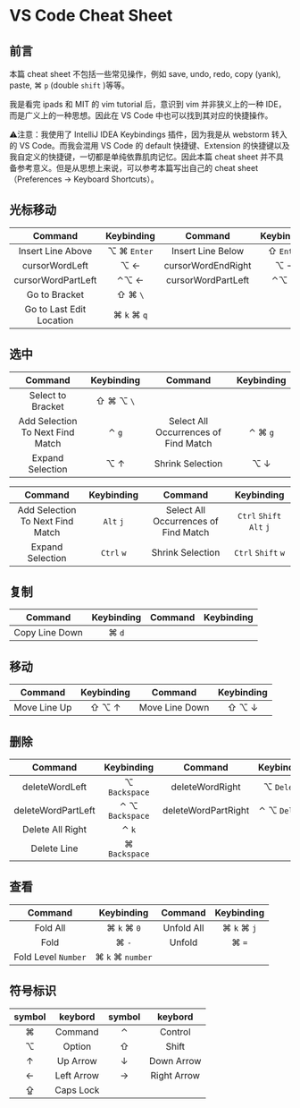 # VS Code Cheat Sheet

## 前言

本篇 cheat sheet 不包括一些常见操作，例如 save, undo, redo, copy (yank), paste, ⌘ `p` (double `shift` )等等。

我是看完 ipads 和 MIT 的 vim tutorial 后，意识到 vim 并非狭义上的一种 IDE，而是广义上的一种思想。因此在 VS Code 中也可以找到其对应的快捷操作。

⚠️注意：我使用了 IntelliJ IDEA Keybindings 插件，因为我是从 webstorm 转入的 VS Code。而我会混用 VS Code 的 default 快捷键、Extension 的快捷键以及我自定义的快捷键，一切都是单纯依靠肌肉记忆。因此本篇 cheat sheet 并不具备参考意义。但是从思想上来说，可以参考本篇写出自己的 cheat sheet（Preferences -> Keyboard Shortcuts）。

## 光标移动

|         Command          | Keybinding  |      Command       | Keybinding |
| :----------------------: | :---------: | :----------------: | :--------: |
|    Insert Line Above     | ⌥ ⌘ `Enter` | Insert Line Below  | ⇧ `Enter`  |
|      cursorWordLeft      |    ⌥  ←     | cursorWordEndRight |    ⌥  →    |
|    cursorWordPartLeft    |    ⌃⌥  ←    | cursorWordPartLeft |   ⌃⌥  →    |
|      Go to Bracket       |   ⇧ ⌘ `\`   |                    |            |
| Go to Last Edit Location | ⌘ `k` ⌘ `q` |                    |            |

## 选中

|             Command              | Keybinding |               Command                | Keybinding |
| :------------------------------: | :--------: | :----------------------------------: | :--------: |
|        Select to Bracket         | ⇧ ⌘ ⌥  `\` |                                      |            |
| Add Selection To Next Find Match |   ⌃ `g`    | Select All Occurrences of Find Match |  ⌃ ⌘ `g`   |
|         Expand Selection         |    ⌥ ↑     |           Shrink Selection           |    ⌥ ↓     |

|             Command              | Keybinding |               Command                |        Keybinding        |
| :------------------------------: | :--------: | :----------------------------------: | :----------------------: |
| Add Selection To Next Find Match | `Alt` `j`  | Select All Occurrences of Find Match | `Ctrl` `Shift` `Alt` `j` |
|         Expand Selection         | `Ctrl` `w` |           Shrink Selection           |    `Ctrl` `Shift` `w`    |

## 复制

|    Command     | Keybinding | Command | Keybinding |
| :------------: | :--------: | :-----: | :--------: |
| Copy Line Down |   ⌘ `d`    |         |            |

## 移动

|   Command    | Keybinding |    Command     | Keybinding |
| :----------: | :--------: | :------------: | :--------: |
| Move Line Up |   ⇧ ⌥ ↑    | Move Line Down |   ⇧ ⌥ ↓    |

## 删除

|      Command       |   Keybinding    |       Command       |  Keybinding  |
| :----------------: | :-------------: | :-----------------: | :----------: |
|   deleteWordLeft   |  ⌥ `Backspace`  |   deleteWordRight   |  ⌥ `Delete`  |
| deleteWordPartLeft | ⌃ ⌥ `Backspace` | deleteWordPartRight | ⌃ ⌥ `Delete` |
|  Delete All Right  |      ⌃ `k`      |                     |              |
|    Delete Line     |  ⌘ `Backspace`  |                     |              |

## 查看

|   Command    |   Keybinding   | Command | Keybinding |
| :----------: | :------------: | :-----: | :--------: |
| Fold All | ⌘ `k`  ⌘ `0` | Unfold All | ⌘ `k` ⌘ `j` |
| Fold | ⌘ `-` |   Unfold   | ⌘ `=` |
| Fold Level `Number` | ⌘ `k` ⌘ `number` |            |  |

## 符号标识

| symbol |  keybord   | symbol |   keybord   |
| :----: | :--------: | :----: | :---------: |
|   ⌘    |  Command   |   ⌃    |   Control   |
|   ⌥    |   Option   |   ⇧    |    Shift    |
|   ↑    |  Up Arrow  |   ↓    | Down Arrow  |
|   ←    | Left Arrow |   →    | Right Arrow |
|   ⇪    | Caps Lock  |        |             |

